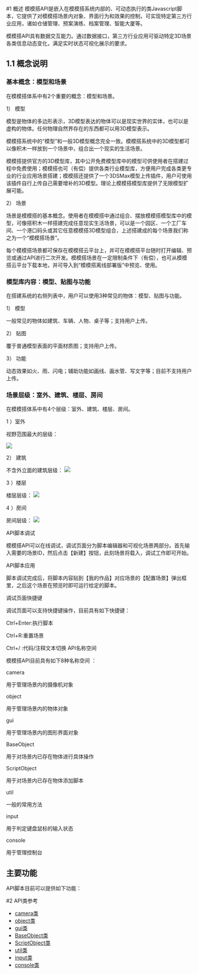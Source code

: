#1 概述
模模搭API是嵌入在模模搭系统内部的、可动态执行的类Javascript脚本，它提供了对模模搭场景内对象、界面行为和效果的控制，可实现特定第三方行业应用，诸如仓储管理、预案演练、档案管理、智能大厦等。

模模搭API具有数据交互能力。通过数据接口，第三方行业应用可驱动特定3D场景各类信息动态变化，满足实时状态可视化展示的要求。
## 1.1 概念说明
### 基本概念：模型和场景

在模模搭体系中有2个重要的概念：模型和场景。

1） 模型

模型是物体的多边形表示，3D模型表达的物体可以是现实世界的实体，也可以是虚构的物体。任何物理自然界存在的东西都可以用3D模型表示。

模模搭系统中的“模型”和一般3D模型概念完全一致。模模搭系统中的3D模型都可以像积木一样放到一个场景中，组合出一个现实的生活场景。

模模搭提供官方的3D模型库，其中公开免费模型库中的模型可供使用者在搭建过程中免费使用；模模搭也可（有偿）提供各类行业模型库，方便用户完成各类更专业的行业应用场景搭建；模模搭还提供了一个3DSMax模型上传插件，用户可使用该插件自行上传自己需要增补的3D模型。理论上模模搭模型库提供了无限模型扩展可能。

2） 场景

场景是模模搭的基本概念。使用者在模模搭中通过组合、摆放模模搭模型库中的模型，可像搭积木一样搭建完成任意现实生活场景，可以是一个园区、一个工厂车间、一个港口码头或其它任意模模搭3D模型组合，上述搭建成的每个场景我们称之为一个“模模搭场景”。

每个模模搭场景都可保存在模模搭云平台上，并可在模模搭平台随时打开编辑、预览或通过API进行二次开发。模模搭场景在一定限制条件下（有偿），也可从模模搭云平台下载本地，并可导入到“模模搭离线部署版”中预览、使用。
### 模型库内容：模型、贴图与功能

在搭建系统的右侧列表中，用户可以使用3种常见的物体：模型、贴图与功能。

1） 模型

一般常见的物体如建筑、车辆、人物、桌子等；支持用户上传。

2） 贴图

覆于普通模型表面的平面材质图；支持用户上传。

3） 功能

动态效果如火、雨、闪电；辅助功能如画线、画水管、写文字等；目前不支持用户上传。

### 场景层级：室外、建筑、楼层、房间
在模模搭体系中有4个层级：室外、建筑、楼层、房间。

1 ）室外

视野范围最大的层级：

![](image/imagea.png)

2） 建筑

不含外立面的建筑层级：
![](image/imageb.png)

3 ）楼层

楼层层级：
![](image/imagec.png)

4 ）房间

房间层级：
![](image/imaged.png)



API脚本调试

模模搭API可以在线调试，调试页面分为脚本编辑器和可视化场景两部分。首先输入需要的场景ID，然后点击【新建】按钮，此刻场景将载入，调试工作即可开始。

API脚本应用

脚本调试完成后，将脚本内容贴到【我的作品】对应场景的【配置场景】弹出框里，之后这个场景在预览时即可运行给定的脚本。

调试页面快捷键

调试页面可以支持快捷键操作，目前具有如下快捷键：

Ctrl+Enter:执行脚本

Ctrl+R:重置场景

Ctrl+/ :代码/注释文本切换
API名称空间

模模搭API目前具有如下8种名称空间 ：

camera

用于管理场景内的摄像机对象

object

用于管理场景内的物体对象

gui

用于管理场景内的图形界面对象

BaseObject

用于对场景内已存在物体进行具体操作

ScriptObject

用于对场景内已存在物体添加脚本

util

一般的常用方法

input

用于判定键盘鼠标的输入状态

console

用于管理控制台

## 主要功能

API脚本目前可以提供如下功能：


#2 API类参考

* [camera类](Content/camera.md)
* [object类](Content/object.md)
* [gui类](Content/gui.md)
* [BaseObject类](Content/BaseObject.md)
* [ScriptObject类](Content/ScriptObject.md)
* [util类](Content/util.md)
* [input类](Content/input.md)
* [console类](Content/console.md)

